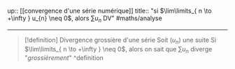 up:: [[convergence d'une série numérique]] 
title:: "si $\lim\limits_{ n \to +\infty } u_{n} \neq 0$, alors $\sum\limits u_{n}$ DV"
#maths/analyse 

---

> [!definition] Divergence grossière d'une série
> Soit $(u_{n})$ une suite 
> Si $\lim\limits_{ n \to +\infty } \neq 0$, alors on sait que $\sum\limits u_{n}$ diverge "*grossièrement*"
^definition


